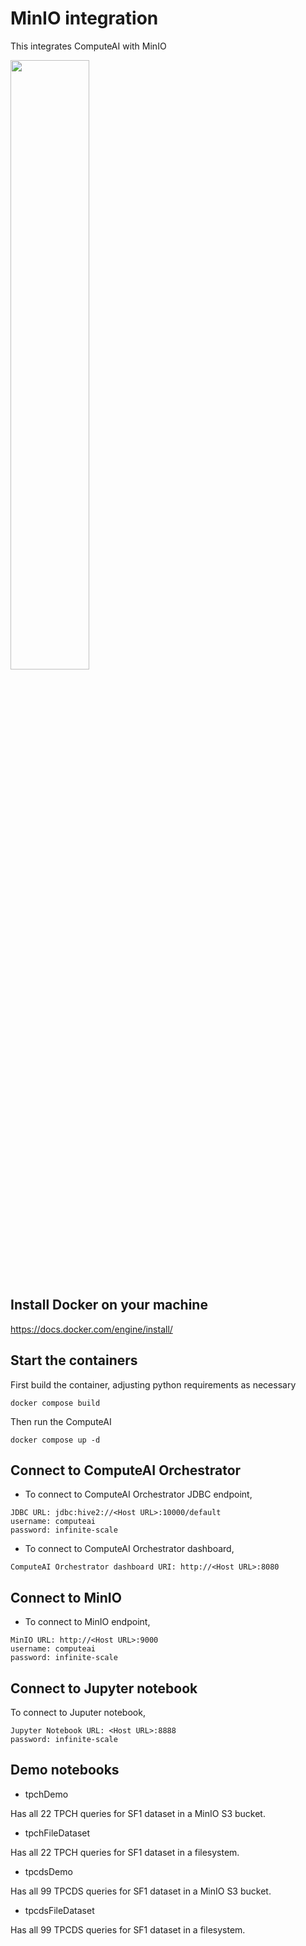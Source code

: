 # MinIO integration

This integrates ComputeAI with MinIO

<div align="left">
      <a href="https://www.youtube.com/watch?v=46W8kbiaTTw">
         <img src="https://img.youtube.com/vi/46W8kbiaTTw/0.jpg" style="width:50%;">
      </a>
</div>

## Install Docker on your machine

https://docs.docker.com/engine/install/

## Start the containers

First build the container, adjusting python requirements as necessary

```{bash}
docker compose build
```

Then run the ComputeAI
```{bash}
docker compose up -d
```

## Connect to ComputeAI Orchestrator

- To connect to ComputeAI Orchestrator JDBC endpoint,

```{bash}
JDBC URL: jdbc:hive2://<Host URL>:10000/default
username: computeai
password: infinite-scale
```

- To connect to ComputeAI Orchestrator dashboard,

```{bash}
ComputeAI Orchestrator dashboard URI: http://<Host URL>:8080
```

## Connect to MinIO

- To connect to MinIO endpoint,

```{bash}
MinIO URL: http://<Host URL>:9000
username: computeai
password: infinite-scale
```

## Connect to Jupyter notebook

To connect to Juputer notebook, 

```{bash}
Jupyter Notebook URL: <Host URL>:8888
password: infinite-scale
```

## Demo notebooks

- tpchDemo

Has all 22 TPCH queries for SF1 dataset in a MinIO S3 bucket.

- tpchFileDataset

Has all 22 TPCH queries for SF1 dataset in a filesystem.

- tpcdsDemo

Has all 99 TPCDS queries for SF1 dataset in a MinIO S3 bucket.

- tpcdsFileDataset

Has all 99 TPCDS queries for SF1 dataset in a filesystem.
